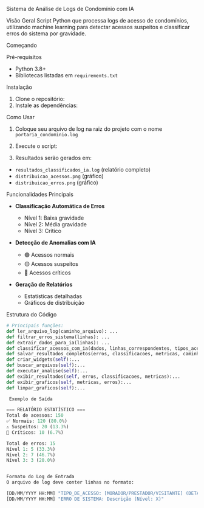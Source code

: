 Sistema de Análise de Logs de Condomínio com IA

 Visão Geral
Script Python que processa logs de acesso de condomínios, utilizando machine learning para detectar acessos suspeitos e classificar erros do sistema por gravidade.

 Começando

Pré-requisitos
- Python 3.8+
- Bibliotecas listadas em `requirements.txt`

Instalação
1. Clone o repositório:
2. Instale as dependências:

 Como Usar
1. Coloque seu arquivo de log na raiz do projeto com o nome `portaria_condominio.log`
2. Execute o script:

3. Resultados serão gerados em:
- `resultados_classificados_ia.log` (relatório completo)
- `distribuicao_acessos.png` (gráfico)
- `distribuicao_erros.png` (gráfico)

 Funcionalidades Principais
- **Classificação Automática de Erros**
  - Nível 1: Baixa gravidade
  - Nível 2: Média gravidade
  - Nível 3: Crítico

- **Detecção de Anomalias com IA**
  - 🟢 Acessos normais
  - 🟡 Acessos suspeitos
  - 🔴 Acessos críticos

- **Geração de Relatórios**
  - Estatísticas detalhadas
  - Gráficos de distribuição

 Estrutura do Código
```python
# Principais funções:
def ler_arquivo_log(caminho_arquivo): ...
def filtrar_erros_sistema(linhas): ...
def extrair_dados_para_ia(linhas): ...
def classificar_acessos_com_ia(dados, linhas_correspondentes, tipos_acessos): ...  # Usa Isolation Forest
def salvar_resultados_completos(erros, classificacoes, metricas, caminho):...
def criar_widgets(self):...
def buscar_arquivos(self):...
def executar_analise(self):...
def exibir_resultados(self, erros, classificacoes, metricas):...
def exibir_graficos(self, metricas, erros):...
def limpar_graficos(self):...

 Exemplo de Saída

=== RELATÓRIO ESTATÍSTICO ===
Total de acessos: 150
✅ Normais: 120 (80.0%)
⚠️ Suspeitos: 20 (13.3%)
🚨 Críticos: 10 (6.7%)

Total de erros: 15
Nível 1: 5 (33.3%)
Nível 2: 7 (46.7%)
Nível 3: 3 (20.0%)


Formato do Log de Entrada
O arquivo de log deve conter linhas no formato:

[DD/MM/YYYY HH:MM] "TIPO_DE_ACESSO: [MORADOR/PRESTADOR/VISITANTE] (DETALHES)"
[DD/MM/YYYY HH:MM] "ERRO DE SISTEMA: Descrição (Nível: X)"
